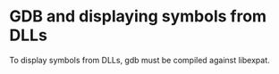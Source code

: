 # GDB and displaying symbols from DLLs

To display symbols from DLLs, gdb must be compiled against libexpat.
